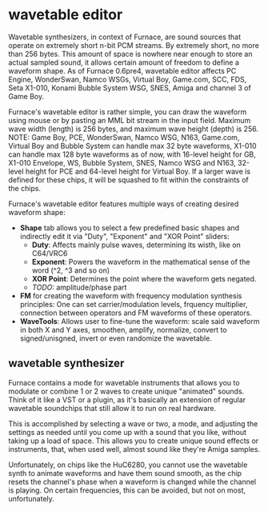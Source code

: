 # wavetable editor

Wavetable synthesizers, in context of Furnace, are sound sources that operate on extremely short n-bit PCM streams. By extremely short, no more than 256 bytes. This amount of space is nowhere near enough to store an actual sampled sound, it allows certain amount of freedom to define a waveform shape. As of Furnace 0.6pre4, wavetable editor affects PC Engine, WonderSwan, Namco WSGs, Virtual Boy, Game.com, SCC, FDS, Seta X1-010, Konami Bubble System WSG, SNES, Amiga and channel 3 of Game Boy.

Furnace's wavetable editor is rather simple, you can draw the waveform using mouse or by pasting an MML bit stream in the input field. Maximum wave width (length) is 256 bytes, and maximum wave height (depth) is 256. NOTE: Game Boy, PCE, WonderSwan, Namco WSG, N163, Game.com, Virtual Boy and Bubble System can handle max 32 byte waveforms, X1-010 can handle max 128 byte waveforms as of now, with 16-level height for GB, X1-010 Envelope, WS, Bubble System, SNES, Namco WSG and N163, 32-level height for PCE and 64-level height for Virtual Boy. If a larger wave is defined for these chips, it will be squashed to fit within the constraints of the chips.

Furnace's wavetable editor features multiple ways of creating desired waveform shape:

- **Shape** tab allows you to select a few predefined basic shapes and indirectly edit it via "Duty", "Exponent" and "XOR Point" sliders:
  - **Duty**: Affects mainly pulse waves, determining its wisth, like on C64/VRC6
  - **Exponent**: Powers the waveform in the mathematical sense of the word (^2, ^3 and so on)
  - **XOR Point**: Determines the point where the waveform gets negated.
  - _TODO:_ amplitude/phase part
- **FM** for creating the waveform with frequency modulation synthesis principles: One can set carrier/modulation levels, frquency multiplier, connection between operators and FM waveforms of these operators.
- **WaveTools**: Allows user to fine-tune the waveform: scale said waveform in both X and Y axes, smoothen, amplify, normalize, convert to signed/unisgned, invert or even randomize the wavetable.

## wavetable synthesizer

Furnace contains a mode for wavetable instruments that allows you to modulate or combine 1 or 2 waves to create unique "animated" sounds. Think of it like a VST or a plugin, as it's basically an extension of regular wavetable soundchips that still allow it to run on real hardware.

This is accomplished by selecting a wave or two, a mode, and adjusting the settings as needed until you come up with a sound that you like, without taking up a load of space. This allows you to create unique sound effects or instruments, that, when used well, almost sound like they're Amiga samples.

Unfortunately, on chips like the HuC6280, you cannot use the wavetable synth to animate waveforms and have them sound smooth, as the chip resets the channel's phase when a waveform is changed while the channel is playing. On certain frequencies, this can be avoided, but not on most, unfortunately.
